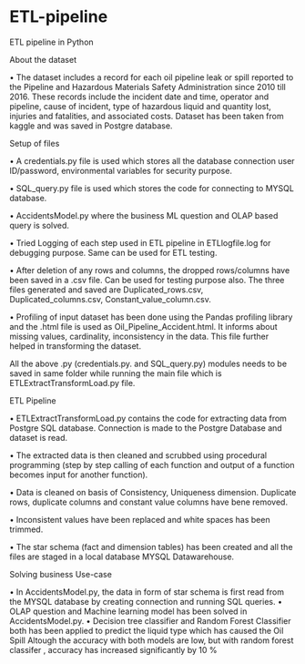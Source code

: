 # ETL-pipeline
ETL pipeline in Python

About the dataset

•	The dataset includes a record for each oil pipeline leak or spill reported to the Pipeline and Hazardous Materials Safety Administration since 2010 till 2016. These records include the incident date and time, operator and pipeline, cause of incident, type of hazardous liquid and quantity lost, injuries and fatalities, and associated costs. Dataset has been taken from kaggle and was saved in Postgre database.

Setup of files

•	A credentials.py file is used which stores all the database connection user ID/password, environmental variables for security purpose.

•	SQL_query.py file is used which stores the code for connecting to MYSQL database.

•	AccidentsModel.py where the business ML question and OLAP based query is solved.

•	Tried Logging of each step used in ETL pipeline in ETLlogfile.log for debugging purpose. Same can be used for ETL testing.

•	After deletion of any rows and columns, the dropped rows/columns have been saved in a .csv file. Can be used for testing purpose also.
The three files generated and saved are Duplicated_rows.csv, Duplicated_columns.csv, Constant_value_column.csv.

•	Profiling of input dataset has been done using the Pandas profiling library and the .html file is used as Oil_Pipeline_Accident.html. It informs about missing values, cardinality, inconsistency in the data. This file further helped in transforming the dataset.

All the above .py (credentials.py. and SQL_query.py) modules needs to be saved in same folder while running the main file which is ETLExtractTransformLoad.py file.

ETL Pipeline

•	ETLExtractTransformLoad.py contains the code for extracting data from Postgre SQL database. Connection is made to the Postgre Database and dataset is read.

•	The extracted data is then cleaned and scrubbed using procedural programming (step by step calling of each function and output of a function becomes input for another function). 

•	Data is cleaned on basis of Consistency, Uniqueness dimension. Duplicate rows, duplicate columns and constant value columns have bene removed.

•	Inconsistent values have been replaced and white spaces has been trimmed.

•	The star schema (fact and dimension tables) has been created and all the files are staged in a local database MYSQL Datawarehouse.


Solving business Use-case

•	In AccidentsModel.py, the data in form of star schema is first read from the MYSQL database by creating connection and running SQL queries.
•	OLAP question and Machine learning model has been solved in AccidentsModel.py.
•	Decision tree classifier and Random Forest Classifier both has been applied to predict the liquid type which has caused the Oil Spill
Altough the accuracy with both models are low, but with random forest classifer , accuracy has increased significantly by 10 %
